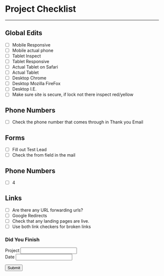 # <i class="far fa-check-square"></i> Project Checklist
***

## Global Edits
- [ ] Mobile Responsive
- [ ] Mobile actual phone
- [ ] Tablet Inspect
- [ ] Tablet Responsive
- [ ] Actual Tablet on Safari
- [ ] Actual Tablet
- [ ] Desktop Chrome
- [ ] Desktop Mozilla FireFox
- [ ] Desktop I.E.
- [ ] Make sure site is secure, if lock not there inspect red/yellow

## Phone Numbers
- [ ] Check the phone number that comes through in Thank you Email

## Forms
- [ ] Fill out Test Lead
- [ ] Check the from field in the mail

## Phone Numbers
- [ ] 4

## Links 
- [ ] Are there any URL forwarding urls?
- [ ] Google Redirects
- [ ] Check that any landing pages are live.
- [ ] Use both link checkers for broken links

<div id="logform">
    <form method="POST" action="https://wt-ad210117ae0763755b5eff02713bca3c-0.sandbox.auth0-extend.com/checklist-log">
    <h3>Did You Finish</h3>
    <div class="row columns">
      <label>Project
        <input type="text" name="project" id="project">
      </label>
    </div>
    <div class="columns small-6">
        <label>Date
        <input type="text" name="date" id="date">
      </label>
      </div>
    </div>
    <input type="submit" name="submit"> 
 </form>
</div>
